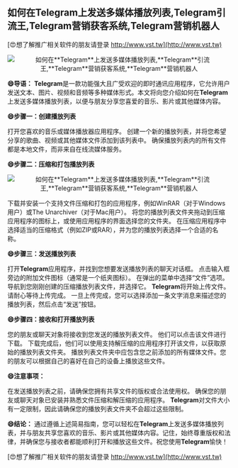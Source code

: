 ## **如何在**Telegram**上发送多媒体播放列表,**Telegram**引流王,**Telegram**营销获客系统,**Telegram**营销机器人**

[😍想了解推广相关软件的朋友请登录 http://www.vst.tw](http://www.vst.tw)

 <center><img src="https://vst.tw/MP4/tuiguang/png/3.png" alt="如何在**Telegram**上发送多媒体播放列表,**Telegram**引流王,**Telegram**营销获客系统,**Telegram**营销机器人"></center>

**😄导语：**
**Telegram**是一款功能强大且广受欢迎的即时通讯应用程序，它允许用户发送文本、图片、视频和音频等多种媒体形式。本文将向您介绍如何在**Telegram**上发送多媒体播放列表，以便与朋友分享您喜爱的音乐、影片或其他媒体内容。

**😄步骤一：创建播放列表**

打开您喜欢的音乐或媒体播放器应用程序。
创建一个新的播放列表，并将您希望分享的歌曲、视频或其他媒体文件添加到该列表中。
确保播放列表内的所有文件都是本地文件，而非来自在线流媒体服务。

**😄步骤二：压缩和打包播放列表**

 <center><img src="https://vst.tw/MP4/tuiguang/png/5.png" alt="如何在**Telegram**上发送多媒体播放列表,**Telegram**引流王,**Telegram**营销获客系统,**Telegram**营销机器人"></center>

下载并安装一个支持文件压缩和打包的应用程序，例如WinRAR（对于Windows用户）或The Unarchiver（对于Mac用户）。
将您的播放列表文件夹拖动到压缩应用程序的图标上，或使用应用程序的界面选择您的文件夹。
在压缩应用程序中选择适当的压缩格式（例如ZIP或RAR），并为您的播放列表选择一个合适的名称。

**😄步骤三：发送播放列表**

打开**Telegram**应用程序，并找到您想要发送播放列表的聊天对话框。
点击输入框旁边的附加文件图标（通常是一个纸夹图标）。
在弹出的菜单中选择“文件”选项。
导航到您刚刚创建的压缩播放列表文件，并选择它。
**Telegram**将开始上传文件。请耐心等待上传完成。
一旦上传完成，您可以选择添加一条文字消息来描述您的播放列表，然后点击“发送”按钮。

**😄步骤四：接收和打开播放列表**

您的朋友或聊天对象将接收到您发送的播放列表文件。
他们可以点击该文件进行下载。
下载完成后，他们可以使用支持解压缩的应用程序打开该文件，以获取原始的播放列表文件夹。
播放列表文件夹中应包含您之前添加的所有媒体文件。您的朋友可以根据自己的喜好在自己的设备上播放这些文件。

**😄注意事项：**

在发送播放列表之前，请确保您拥有共享文件的版权或合法使用权。
确保您的朋友或聊天对象已安装并熟悉文件压缩和解压缩的应用程序。
**Telegram**对文件大小有一定限制，因此请确保您的播放列表文件夹不会超过这些限制。

**😄结论：**
通过遵循上述简易指南，您可以轻松在**Telegram**上发送多媒体播放列表，并与朋友共享您喜欢的音乐、影片或其他媒体内容。记住，始终尊重版权和法律，并确保您与接收者都能顺利打开和播放这些文件。祝您使用**Telegram**愉快！

[😍想了解推广相关软件的朋友请登录 http://www.vst.tw](http://www.vst.tw)




